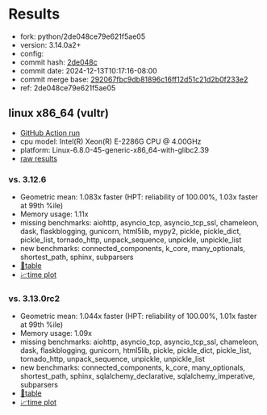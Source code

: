 # Results

- fork: python/2de048ce79e621f5ae05
- version: 3.14.0a2+
- config: 
- commit hash: [2de048c](https://github.com/python/cpython/commit/2de048c)
- commit date: 2024-12-13T10:17:16-08:00
- commit merge base: [292067fbc9db81896c16ff12d51c21d2b0f233e2](https://github.com/python/cpython/commit/292067fbc9db81896c16ff12d51c21d2b0f233e2)
- ref: 2de048ce79e621f5ae05

## linux x86_64 (vultr)

- [GitHub Action run](https://github.com/facebookexperimental/free-threading-benchmarking/actions/runs/12340607498)
- cpu model: Intel(R) Xeon(R) E-2286G CPU @ 4.00GHz
- platform: Linux-6.8.0-45-generic-x86_64-with-glibc2.39
- [raw results](bm-20241213-vultr-x86_64-python-2de048ce79e621f5ae05-3.14.0a2%2B-2de048c.json)

### vs. 3.12.6

- Geometric mean: 1.083x faster (HPT: reliability of 100.00%, 1.03x faster at 99th %ile)
- Memory usage: 1.11x
- missing benchmarks: aiohttp, asyncio_tcp, asyncio_tcp_ssl, chameleon, dask, flaskblogging, gunicorn, html5lib, mypy2, pickle, pickle_dict, pickle_list, tornado_http, unpack_sequence, unpickle, unpickle_list
- new benchmarks: connected_components, k_core, many_optionals, shortest_path, sphinx, subparsers
- [📄table](bm-20241213-vultr-x86_64-python-2de048ce79e621f5ae05-3.14.0a2%2B-2de048c-vs-3.12.6.md)
- [📈time plot](bm-20241213-vultr-x86_64-python-2de048ce79e621f5ae05-3.14.0a2%2B-2de048c-vs-3.12.6.svg)

### vs. 3.13.0rc2

- Geometric mean: 1.044x faster (HPT: reliability of 100.00%, 1.01x faster at 99th %ile)
- Memory usage: 1.09x
- missing benchmarks: aiohttp, asyncio_tcp, asyncio_tcp_ssl, chameleon, dask, flaskblogging, gunicorn, html5lib, pickle, pickle_dict, pickle_list, tornado_http, unpack_sequence, unpickle, unpickle_list
- new benchmarks: connected_components, k_core, many_optionals, shortest_path, sphinx, sqlalchemy_declarative, sqlalchemy_imperative, subparsers
- [📄table](bm-20241213-vultr-x86_64-python-2de048ce79e621f5ae05-3.14.0a2%2B-2de048c-vs-3.13.0rc2.md)
- [📈time plot](bm-20241213-vultr-x86_64-python-2de048ce79e621f5ae05-3.14.0a2%2B-2de048c-vs-3.13.0rc2.svg)

